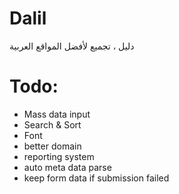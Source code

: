 # Dalil
دليل ، تجميع لأفضل المواقع العربية
# Todo:
* Mass data input
* Search & Sort
* Font
* better domain
* reporting system
* auto meta data parse
* keep form data if submission failed
